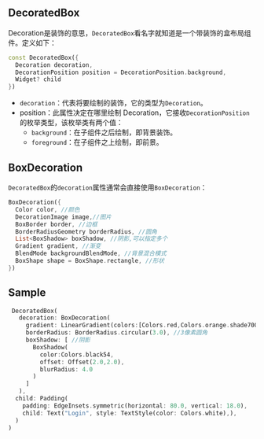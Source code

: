 ## DecoratedBox

Decoration是装饰的意思，`DecoratedBox`看名字就知道是一个带装饰的盒布局组件。定义如下：

```dart
const DecoratedBox({
  Decoration decoration,
  DecorationPosition position = DecorationPosition.background,
  Widget? child
})
```

- `decoration`：代表将要绘制的装饰，它的类型为`Decoration`。
- position：此属性决定在哪里绘制 Decoration，它接收`DecorationPosition`的枚举类型，该枚举类有两个值：
  - `background`：在子组件之后绘制，即背景装饰。
  - `foreground`：在子组件之上绘制，即前景。

## BoxDecoration

`DecoratedBox`的`decoration`属性通常会直接使用`BoxDecoration`：

```dart
BoxDecoration({
  Color color, //颜色
  DecorationImage image,//图片
  BoxBorder border, //边框
  BorderRadiusGeometry borderRadius, //圆角
  List<BoxShadow> boxShadow, //阴影,可以指定多个
  Gradient gradient, //渐变
  BlendMode backgroundBlendMode, //背景混合模式
  BoxShape shape = BoxShape.rectangle, //形状
})
```

## Sample

```dart
 DecoratedBox(
   decoration: BoxDecoration(
     gradient: LinearGradient(colors:[Colors.red,Colors.orange.shade700]), //背景渐变
     borderRadius: BorderRadius.circular(3.0), //3像素圆角
     boxShadow: [ //阴影
       BoxShadow(
         color:Colors.black54,
         offset: Offset(2.0,2.0),
         blurRadius: 4.0
       )
     ]
   ),
  child: Padding(
    padding: EdgeInsets.symmetric(horizontal: 80.0, vertical: 18.0),
    child: Text("Login", style: TextStyle(color: Colors.white),),
  )
)
```